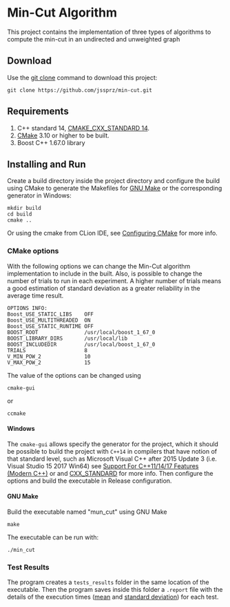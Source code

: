 # Min-Cut Algorithm

This project contains the implementation of three types of algorithms to compute the min-cut in an undirected and
unweighted graph
## Download
Use the [git clone](https://git-scm.com/docs/git-clone) command to download this project:
```
git clone https://github.com/jssprz/min-cut.git
```

## Requirements
1. C++ standard 14, [CMAKE_CXX_STANDARD 14](https://cmake.org/cmake/help/latest/variable/CMAKE_CXX_STANDARD.html).
2. [CMake](https://cmake.org/download/) 3.10 or higher to be built.
3. Boost C++ 1.67.0 library

## Installing and Run
Create a build directory inside the project directory and configure the build using CMake to generate
the Makefiles for [GNU Make](https://www.gnu.org/software/make/) or the corresponding generator in Windows:
```
mkdir build
cd build
cmake ..
```

Or using the cmake from CLion IDE, see [Configuring CMake](https://www.jetbrains.com/help/clion/configuring-cmake.html)
for more info.

### CMake options
With the following options we can change the Min-Cut algorithm implementation to include in the built. Also, is 
possible to change the number of trials to run in each experiment. A higher number of trials means a good estimation 
of standard deviation as a greater reliability in the average time result.
```
OPTIONS INFO:
Boost_USE_STATIC_LIBS    OFF
Boost_USE_MULTITHREADED  ON
Boost_USE_STATIC_RUNTIME OFF
BOOST_ROOT               /usr/local/boost_1_67_0
BOOST_LIBRARY_DIRS       /usr/local/lib
BOOST_INCLUDEDIR         /usr/local/boost_1_67_0
TRIALS                   8
V_MIN_POW_2              10
V_MAX_POW_2              15
```
The value of the options can be changed using
```
cmake-gui
````
or
```
ccmake
```

#### Windows
The `cmake-gui` allows specify the generator for the project, which it should be possible to build the project with
`C++14` in compilers that have notion of that standard level, such as Microsoft Visual C++ after 2015 Update 3
(i.e. Visual Studio 15 2017 Win64) see
[Support For C++11/14/17 Features (Modern C++)](https://msdn.microsoft.com/en-us/library/hh567368.aspx) or
and [CXX_STANDARD](https://cmake.org/cmake/help/v3.12/prop_tgt/CXX_STANDARD.html) for more info.
Then configure the options and build the executable in Release configuration.

#### GNU Make
Build the executable named "mun_cut" using GNU Make
```
make
```

The executable can be run with:
```
./min_cut
```

### Test Results
The program creates a `tests_results` folder in the same location of the executable. Then the program saves inside this
folder a `.report` file with the details of the execution times ([mean](https://en.wikipedia.org/wiki/Mean) and
[standard deviation](https://en.wikipedia.org/wiki/Standard_deviation)) for each test.
